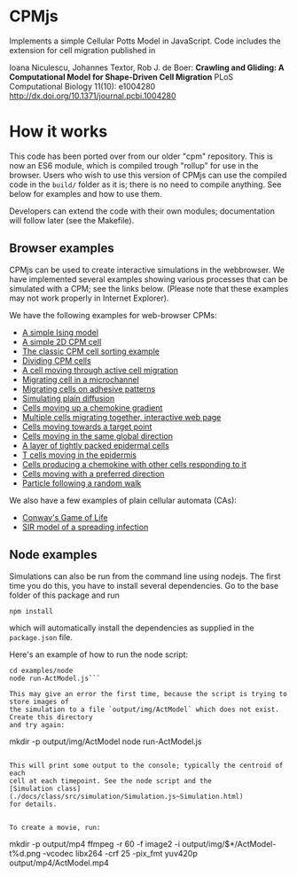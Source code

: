 # CPMjs

Implements a simple Cellular Potts Model in JavaScript. Code includes the extension for cell migration published in 

Ioana Niculescu, Johannes Textor, Rob J. de Boer:
__Crawling and Gliding: A Computational Model for Shape-Driven Cell Migration__
PLoS Computational Biology 11(10): e1004280
http://dx.doi.org/10.1371/journal.pcbi.1004280

# How it works

This code has been ported over from our older "cpm" repository. This is now an ES6 module, 
which is compiled trough "rollup" for use in the browser. Users who wish to use this version
of CPMjs can use the compiled code in the `build/` folder as it is; there is no
need to compile anything. See below for examples and how to use them.

Developers can extend the code with their own modules; documentation will follow later
(see the Makefile).

## Browser examples

CPMjs can be used to create interactive simulations in the webbrowser. We have implemented
several examples showing various processes that can be simulated with a CPM; see the
links below. (Please note that these examples may not work properly in Internet Explorer). 

We have the following examples for web-browser CPMs:

* [A simple Ising model](./examples/html/IsingModel.html)
* [A simple 2D CPM cell](./examples/html/SingleCell.html)
* [The classic CPM cell sorting example](./examples/html/Cellsorting.html)
* [Dividing CPM cells](./examples/html/CellDivision.html)
* [A cell moving through active cell migration](./examples/html/Actmodel.html)
* [Migrating cell in a microchannel](./examples/html/Microchannel.html)
* [Migrating cells on adhesive patterns](./examples/html/ActOnMicroPattern.html)
* [Simulating plain diffusion](./examples/html/Diffusion.html)
* [Cells moving up a chemokine gradient](./examples/html/Chemotaxis.html)
* [Multiple cells migrating together, interactive web page](./examples/html/CollectiveMigration.html)
* [Cells moving towards a target point](./examples/html/DirectedMotionTargetPoint.html)
* [Cells moving in the same global direction](./examples/html/DirectedMotionLinear.html)
* [A layer of tightly packed epidermal cells](./examples/html/Epidermis.html)
* [T cells moving in the epidermis](./examples/html/EpidermisWithTCells.html)
* [Cells producing a chemokine with other cells responding to it](./examples/ManyCellsDiffusion.html)
* [Cells moving with a preferred direction](./examples/html/ManyCellsPrefDir.html)
* [Particle following a random walk](./examples/RandomWalk.html)

We also have a few examples of plain cellular automata (CAs):

* [Conway's Game of Life](./examples/html/GameOfLife.html)
* [SIR model of a spreading infection](./examples/html/SIR.html)

## Node examples

Simulations can also be run from the command line using nodejs. The first time you do this,
you have to install several dependencies. Go to the base folder of this package and run

```npm install```

which will automatically install the dependencies as supplied in the `package.json` file.

Here's an example of how to run the node script:

```
cd examples/node
node run-ActModel.js```

This may give an error the first time, because the script is trying to store images of
the simulation to a file `output/img/ActModel` which does not exist. Create this directory
and try again:

``` 
mkdir -p output/img/ActModel
node run-ActModel.js
```

This will print some output to the console; typically the centroid of each 
cell at each timepoint. See the node script and the 
[Simulation class](./docs/class/src/simulation/Simulation.js~Simulation.html)
for details.


To create a movie, run:
```
mkdir -p output/mp4
ffmpeg -r 60 -f image2 -i output/img/$*/ActModel-t%d.png -vcodec libx264 -crf 25 -pix_fmt yuv420p output/mp4/ActModel.mp4
```
